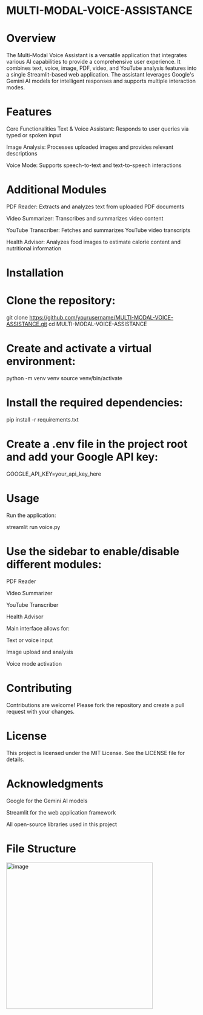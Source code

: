 # MULTI-MODAL-VOICE-ASSISTANCE

# Overview
The Multi-Modal Voice Assistant is a versatile application that integrates various AI capabilities to provide a comprehensive user experience. It combines text, voice, image, PDF, video, and YouTube analysis features into a single Streamlit-based web application. The assistant leverages Google's Gemini AI models for intelligent responses and supports multiple interaction modes.

# Features
Core Functionalities
Text & Voice Assistant: Responds to user queries via typed or spoken input

Image Analysis: Processes uploaded images and provides relevant descriptions

Voice Mode: Supports speech-to-text and text-to-speech interactions

# Additional Modules
PDF Reader: Extracts and analyzes text from uploaded PDF documents

Video Summarizer: Transcribes and summarizes video content

YouTube Transcriber: Fetches and summarizes YouTube video transcripts

Health Advisor: Analyzes food images to estimate calorie content and nutritional information

# Installation

# Clone the repository:

git clone https://github.com/yourusername/MULTI-MODAL-VOICE-ASSISTANCE.git
cd MULTI-MODAL-VOICE-ASSISTANCE

# Create and activate a virtual environment:

python -m venv venv
source venv/bin/activate  

# Install the required dependencies:

pip install -r requirements.txt

# Create a .env file in the project root and add your Google API key:

GOOGLE_API_KEY=your_api_key_here

# Usage
Run the application:

streamlit run voice.py


# Use the sidebar to enable/disable different modules:

PDF Reader

Video Summarizer

YouTube Transcriber

Health Advisor

Main interface allows for:

Text or voice input

Image upload and analysis

Voice mode activation

# Contributing
Contributions are welcome! Please fork the repository and create a pull request with your changes.

# License
This project is licensed under the MIT License. See the LICENSE file for details.

# Acknowledgments
Google for the Gemini AI models

Streamlit for the web application framework

All open-source libraries used in this project


# File Structure 

<img width="386" alt="image" src="https://github.com/user-attachments/assets/289e2406-f445-4582-99c5-24f9f5c50dbc" />

